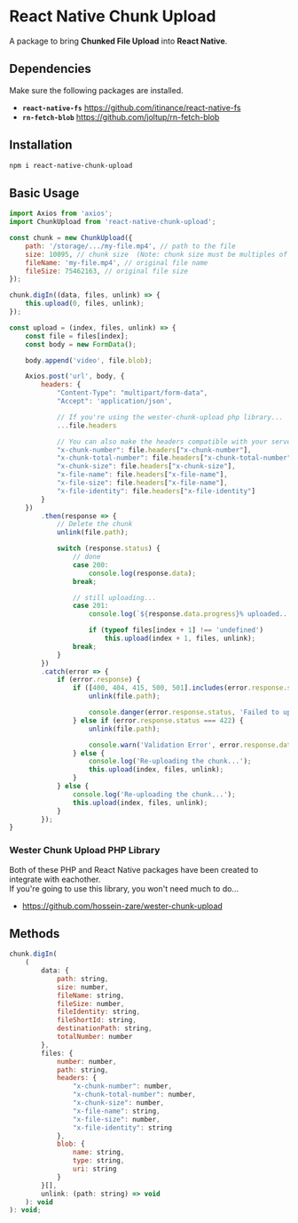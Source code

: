 # React Native Chunk Upload
A package to bring **Chunked File Upload** into **React Native**.

## Dependencies
Make sure the following packages are installed.

* **`react-native-fs`** https://github.com/itinance/react-native-fs
* **`rn-fetch-blob`** https://github.com/joltup/rn-fetch-blob

## Installation
```bash
npm i react-native-chunk-upload
```

## Basic Usage
```javascript
import Axios from 'axios';
import ChunkUpload from 'react-native-chunk-upload';

const chunk = new ChunkUpload({
    path: '/storage/.../my-file.mp4', // path to the file
    size: 10095, // chunk size  (Note: chunk size must be multiples of 3)
    fileName: 'my-file.mp4', // original file name
    fileSize: 75462163, // original file size
});

chunk.digIn((data, files, unlink) => {
    this.upload(0, files, unlink);
});

const upload = (index, files, unlink) => {
    const file = files[index];
    const body = new FormData();

    body.append('video', file.blob);

    Axios.post('url', body, {
        headers: {
            "Content-Type": "multipart/form-data",
            "Accept": 'application/json',

            // If you're using the wester-chunk-upload php library...
            ...file.headers

            // You can also make the headers compatible with your server-side
            "x-chunk-number": file.headers["x-chunk-number"],
            "x-chunk-total-number": file.headers["x-chunk-total-number"],
            "x-chunk-size": file.headers["x-chunk-size"],
            "x-file-name": file.headers["x-file-name"],
            "x-file-size": file.headers["x-file-name"],
            "x-file-identity": file.headers["x-file-identity"]
        }
    })
        .then(response => {
            // Delete the chunk
            unlink(file.path);

            switch (response.status) {
                // done
                case 200:
                    console.log(response.data);
                break;

                // still uploading...
                case 201:
                    console.log(`${response.data.progress}% uploaded...`);

                    if (typeof files[index + 1] !== 'undefined')
                        this.upload(index + 1, files, unlink);
                break;
            }
        })
        .catch(error => {
            if (error.response) {
                if ([400, 404, 415, 500, 501].includes(error.response.status)) {
                    unlink(file.path);

                    console.danger(error.response.status, 'Failed to upload the chunk.')
                } else if (error.response.status === 422) {
                    unlink(file.path);

                    console.warn('Validation Error', error.response.data);
                } else {
                    console.log('Re-uploading the chunk...');
                    this.upload(index, files, unlink);
                }
            } else {
                console.log('Re-uploading the chunk...');
                this.upload(index, files, unlink);
            }
        });
}
```

### Wester Chunk Upload PHP Library
Both of these PHP and React Native packages have been created to integrate with eachother.  
If you're going to use this library, you won't need much to do...
* https://github.com/hossein-zare/wester-chunk-upload

## Methods
```javascript
chunk.digIn(
    (
        data: {
            path: string,
            size: number,
            fileName: string,
            fileSize: number,
            fileIdentity: string,
            fileShortId: string,
            destinationPath: string,
            totalNumber: number
        },
        files: {
            number: number,
            path: string,
            headers: {
                "x-chunk-number": number,
                "x-chunk-total-number": number,
                "x-chunk-size": number,
                "x-file-name": string,
                "x-file-size": number,
                "x-file-identity": string
            },
            blob: {
                name: string,
                type: string,
                uri: string
            }
        }[],
        unlink: (path: string) => void
    ): void
): void;
```